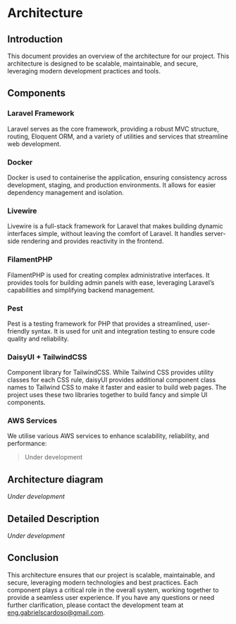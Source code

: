 # Architecture

## Introduction

This document provides an overview of the architecture for our project. This architecture is designed to be scalable, maintainable, and secure, leveraging modern development practices and tools.

## Components

### Laravel Framework

Laravel serves as the core framework, providing a robust MVC structure, routing, Eloquent ORM, and a variety of utilities and services that streamline web development.

### Docker

Docker is used to containerise the application, ensuring consistency across development, staging, and production environments. It allows for easier dependency management and isolation.

### Livewire

Livewire is a full-stack framework for Laravel that makes building dynamic interfaces simple, without leaving the comfort of Laravel. It handles server-side rendering and provides reactivity in the frontend.

### FilamentPHP

FilamentPHP is used for creating complex administrative interfaces. It provides tools for building admin panels with ease, leveraging Laravel’s capabilities and simplifying backend management.

### Pest

Pest is a testing framework for PHP that provides a streamlined, user-friendly syntax. It is used for unit and integration testing to ensure code quality and reliability.

### DaisyUI + TailwindCSS

Component library for TailwindCSS. While Tailwind CSS provides utility classes for each CSS rule, daisyUI provides additional component class names to Tailwind CSS to make it faster and easier to build web pages. The project uses these two libraries together to build fancy and simple UI components.

### AWS Services

We utilise various AWS services to enhance scalability, reliability, and performance:

> Under development

## Architecture diagram

*Under development*

## Detailed Description

*Under development*

## Conclusion

This architecture ensures that our project is scalable, maintainable, and secure, leveraging modern technologies and best practices. Each component plays a critical role in the overall system, working together to provide a seamless user experience. If you have any questions or need further clarification, please contact the development team at [eng.gabrielscardoso@gmail.com](mailto:eng.gabrielscardoso@gmail.com).
